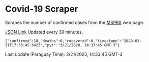 # Covid-19 Scraper

Scrapes the number of confirmed cases from the [MSPBS](https://www.mspbs.gov.py/covid-19.php) web page.

[JSON Link](https://jmayalag.github.io/covid19-scrape/cases.json)
Updated every 30 minutes.
```
{"confirmed":18,"deaths":0,"recovered":0,"timestamp":"2020-03-21T17:33:45.642Z","pyt":"3/21/2020, 14:33:45 GMT-3"}
```
Last update (Paraguay Time): 3/21/2020, 14:33:45 GMT-3